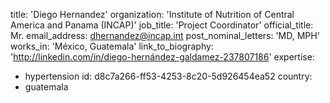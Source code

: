 title: 'Diego Hernandez'
organization: 'Institute of Nutrition of Central America and Panama (INCAP)'
job_title: 'Project Coordinator'
official_title: Mr.
email_address: dhernandez@incap.int
post_nominal_letters: 'MD, MPH'
works_in: 'México, Guatemala'
link_to_biography: 'http://linkedin.com/in/diego-hernández-galdamez-237807186'
expertise:
  - hypertension
id: d8c7a266-ff53-4253-8c20-5d926454ea52
country:
  - guatemala
